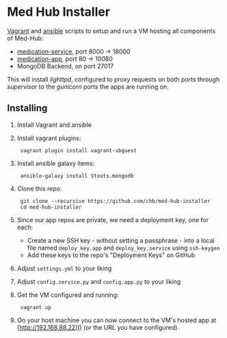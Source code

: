 Med Hub Installer
=================

[Vagrant][] and [ansible][] scripts to setup and run a VM hosting all components of Med-Hub:

- [medication-service][], port 8000 -> 18000
- [medication-app][], port 80 -> 10080
- MongoDB Backend, on port 27017

This will install _lighttpd_, configured to proxy requests on both ports through _supervisor_ to the _gunicorn_ ports the apps are running on.

Installing
----------

1. Install Vagrant and ansible
2. Install vagrant plugins:

        vagrant plugin install vagrant-vbguest

3. Install ansible galaxy items:

        ansible-galaxy install Stouts.mongodb

4. Clone this repo:

        git clone --recursive https://github.com/chb/med-hub-installer
        cd med-hub-installer

5. Since our app repos are private, we need a deployment key, one for each:
    - Create a new SSH key - without setting a passphrase - into a local file named `deploy_key.app` and `deploy_key.service` using `ssh-keygen`
    - Add these keys to the repo's "Deployment Keys" on GitHub

6. Adjust `settings.yml` to your liking
7. Adjust `config.service.py` and `config.app.py` to your liking
8. Get the VM configured and running:

        vagrant up

9. On your host machine you can now connect to the VM's hosted app at [http://192.168.88.22]() (or the URL you have configured).

[vagrant]: http://www.vagrantup.com/downloads
[ansible]: http://docs.ansible.com
[app]: https://github.com/chb/clinical-trials-app
[medication-service]: https://github.com/chb/medication-service/
[medication-app]: https://github.com/chb/medication-app
